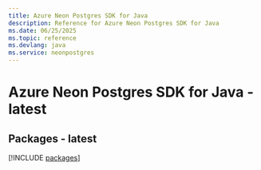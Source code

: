 ```yaml
---
title: Azure Neon Postgres SDK for Java
description: Reference for Azure Neon Postgres SDK for Java
ms.date: 06/25/2025
ms.topic: reference
ms.devlang: java
ms.service: neonpostgres
---
```

# Azure Neon Postgres SDK for Java - latest
## Packages - latest
[!INCLUDE [packages](neon-postgres-index.md)]